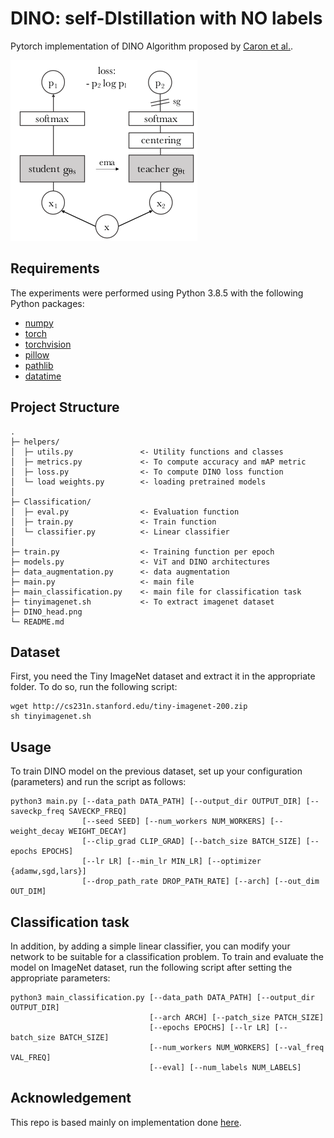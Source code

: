 # DINO: self-DIstillation with NO labels
Pytorch implementation of DINO Algorithm proposed by [Caron et al.](https://arxiv.org/abs/2104.14294).


![](DINO_head.png)


## Requirements
The experiments were performed using Python 3.8.5 with the following Python packages:
- [numpy](http://www.numpy.org/)
- [torch](https://pytorch.org/)
- [torchvision](https://pypi.org/project/torchvision/)
- [pillow](https://pypi.org/project/Pillow/)
- [pathlib](https://pypi.org/project/pathlib/)
- [datatime](https://pypi.org/project/DateTime/)


## Project Structure

```
.
├─ helpers/
│  ├─ utils.py               <- Utility functions and classes
│  ├─ metrics.py             <- To compute accuracy and mAP metric
│  ├─ loss.py                <- To compute DINO loss function
│  └─ load weights.py        <- loading pretrained models
│
├─ Classification/                
│  ├─ eval.py                <- Evaluation function
│  ├─ train.py               <- Train function
│  └─ classifier.py          <- Linear classifier
│
├─ train.py                  <- Training function per epoch
├─ models.py                 <- ViT and DINO architectures
├─ data_augmentation.py      <- data augmentation
├─ main.py                   <- main file
├─ main_classification.py    <- main file for classification task
├─ tinyimagenet.sh           <- To extract imagenet dataset
├─ DINO_head.png          
└─ README.md
```

## Dataset
First, you need the Tiny ImageNet dataset and extract it in the appropriate folder. To do so, run the following script:
```
wget http://cs231n.stanford.edu/tiny-imagenet-200.zip
sh tinyimagenet.sh
```

## Usage
To train DINO model on the previous dataset, set up your configuration (parameters) and run the script as follows:

```
python3 main.py [--data_path DATA_PATH] [--output_dir OUTPUT_DIR] [--saveckp_freq SAVECKP_FREQ] 
                [--seed SEED] [--num_workers NUM_WORKERS] [--weight_decay WEIGHT_DECAY] 
                [--clip_grad CLIP_GRAD] [--batch_size BATCH_SIZE] [--epochs EPOCHS]
                [--lr LR] [--min_lr MIN_LR] [--optimizer {adamw,sgd,lars}]
                [--drop_path_rate DROP_PATH_RATE] [--arch] [--out_dim OUT_DIM]
```

## Classification task
In addition, by adding a simple linear classifier, you can modify your network to be suitable for a classification problem. To train and evaluate the model on ImageNet dataset, run the following script after setting the appropriate parameters:
```
python3 main_classification.py [--data_path DATA_PATH] [--output_dir OUTPUT_DIR] 
                               [--arch ARCH] [--patch_size PATCH_SIZE] 
                               [--epochs EPOCHS] [--lr LR] [--batch_size BATCH_SIZE]
                               [--num_workers NUM_WORKERS] [--val_freq VAL_FREQ] 
                               [--eval] [--num_labels NUM_LABELS]
```

## Acknowledgement
This repo is based mainly on implementation done [here](https://github.com/facebookresearch/dino).
